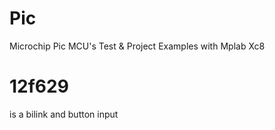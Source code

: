 # Pic
Microchip Pic MCU's Test &amp; Project Examples
with Mplab Xc8
# 12f629
is a bilink and button input
